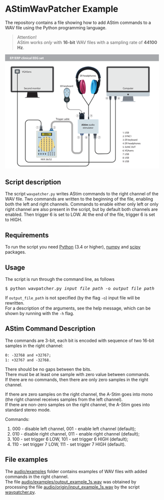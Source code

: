 # AStimWavPatcher Example

The repository contains a file showing how to add AStim commands to a WAV file using the Python programming language.
> Attention!  
AStim works _only_ with __16-bit__ WAV files with a sampling rate of __44100 Hz__.

![](./img/nvx36+52_scheme.png)

## Script description

The script `wavpatcher.py` writes AStim commands to the right channel of the WAV file.
Two commands are written to the beginning of the file, enabling both the left and right channels. Commands to enable either only left or only right channel are also present in the script, but by default both channels are enabled.
Then trigger 6 is set to LOW. At the end of the file, trigger 6 is set to HIGH.

## Requirements

To run the script you need [Python](https://python.org/) (3.4 or higher), [numpy](https://numpy.org/) and [scipy](https://scipy.org/) packages.

## Usage

The script is run through the command line, as follows
<pre>
$ python wavpatcher.py <i>input_file_path</i> -o <i>output_file_path</i>
</pre>
If `output_file_path` is not specified (by the flag `-o`) input file will be rewritten.  
For a description of the arguments, see the help message, which can be shown by running with the `-h` flag.

## AStim Command Description

The commands are 3-bit, each bit is encoded with sequence of two 16-bit samples in the right channel:

    0: -32768 and +32767;
    1: +32767 and -32768.

There should be no gaps between the bits.  
There must be at least one sample with zero value between commands.  
If there are no commands, then there are only zero samples in the right channel.  

If there are zero samples on the right channel, the A-Stim goes into mono (the right channel receives samples from the left channel).  
If there are non-zero samples on the right channel, the A-Stim goes into standard stereo mode.  

Commands:
1) 000 - disable left channel, 001 - enable left channel (default);
2) 010 - disable right channel, 011 - enable right channel (default);
3) 100 - set trigger 6 LOW, 101 - set trigger 6 HIGH (default);
3) 110 - set trigger 7 LOW, 111 - set trigger 7 HIGH (default).

## File examples

The [audio/examples](./audio/examples) folder contains examples of WAV files with added commands in the right channel.  
The file [audio/examples/output_example_1s.wav](./audio/examples/output_example_1s.wav) was obtained by processing the file [audio/origin/input_example_1s.wav](./audio/origin/input_example_1s.wav) by the script [wavpatcher.py](./wavpatcher.py).
